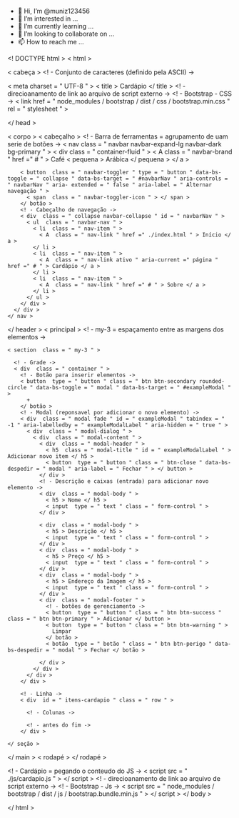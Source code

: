 - 👋 Hi, I’m @muniz123456
- 👀 I’m interested in ...
- 🌱 I’m currently learning ...
- 💞️ I’m looking to collaborate on ...
- 📫 How to reach me ...

<!---
muniz123456/muniz123456 is a ✨ special ✨ repository because its `README.md` (this file) appears on your GitHub profile.
You can click the Preview link to take a look at your changes.
--->
<! DOCTYPE html >
< html >

< cabeça >
  <! - Conjunto de caracteres (definido pela ASCII) -> 
  
  
  < meta  charset = " UTF-8 " >
  < title > Cardápio </ title >
  <! - direcioanamento de link ao arquivo de script externo ->
  <! - Bootstrap - CSS ->
  < link  href = " node_modules / bootstrap / dist / css / bootstrap.min.css " rel = " stylesheet " >

</ head >

< corpo >
  < cabeçalho >
    <! - Barra de ferramentas = agrupamento de uam serie de botões ->
    < nav  class = " navbar navbar-expand-lg navbar-dark bg-primary " >
      < div  class = " container-fluid " >
        < A  class = " navbar-brand " href =" # " >
          Café
          < pequena > Arábica </ pequena >
        </ a >

        < button  class = " navbar-toggler " type = " button " data-bs-toggle = " collapse " data-bs-target = " #navbarNav " aria-controls = " navbarNav " aria- extended = " false " aria-label = " Alternar navegação " >
          < span  class = " navbar-toggler-icon " > </ span >
        </ botão >
        <! - Cabeçalho de navegação ->
        < div  class = " collapse navbar-collapse " id = " navbarNav " >
          < ul  class = " navbar-nav " >
            < li  class = " nav-item " >
              < A  class = " nav-link " href =" ./index.html " > Início </ a >
            </ li >
            < li  class = " nav-item " >
              < A  class = " nav-link ativo " aria-current =" página " href =" # " > Cardápio </ a >
            </ li >
            < li  class = " nav-item " >
              < A  class = " nav-link " href =" # " > Sobre </ a >
            </ li >
          </ ul >
        </ div >
      </ div >
    </ nav >

  </ header >
  < principal >
    <! - my-3 = espaçamento entre as margens dos elementos ->
    
    < section  class = " my-3 " >

      <! - Grade ->
      < div  class = " container " >
        <! - Botão para inserir elementos ->
        < button  type = " button " class = " btn btn-secondary rounded-circle " data-bs-toggle = " modal " data-bs-target = " #exampleModal " >
          +
        </ botão >
        <! - Modal (reponsavel por adicionar o novo elemento) ->
        < div  class = " modal fade " id = " exampleModal " tabindex = " -1 " aria-labelledby = " exampleModalLabel " aria-hidden = " true " >
          < div  class = " modal-dialog " >
            < div  class = " modal-content " >
              < div  class = " modal-header " >
                < h5  class = " modal-title " id = " exampleModalLabel " > Adicionar novo item </ h5 >
                < button  type = " button " class = " btn-close " data-bs-despedir = " modal " aria-label = " Fechar " > </ button >
              </ div >
              <! - Descrição e caixas (entrada) para adicionar novo elemento ->
              < div  class = " modal-body " >
                < h5 > Nome </ h5 >
                < input  type = " text " class = " form-control " >
              </ div >

              < div  class = " modal-body " >
                < h5 > Descrição </ h5 >
                < input  type = " text " class = " form-control " >
              </ div >
              < div  class = " modal-body " >
                < h5 > Preço </ h5 >
                < input  type = " text " class = " form-control " >
              </ div >
              < div  class = " modal-body " >
                < h5 > Endereço da Imagem </ h5 >
                < input  type = " text " class = " form-control " >
              </ div >
              < div  class = " modal-footer " >
                <! - botões de gerenciamento ->
                < button  type = " button " class = " btn btn-success " class = " btn btn-primary " > Adicionar </ button >
                < button  type = " button " class = " btn btn-warning " >
                  Limpar
                </ botão >
                < botão  type = " botão " class = " btn btn-perigo " data-bs-despedir = " modal " > Fechar </ botão >

              </ div >
            </ div >
          </ div >
        </ div >

        <! - Linha ->
        < div  id = " itens-cardapio " class = " row " >

          <! - Colunas ->

          <! - antes do fim ->
        </ div >

    </ seção >

  </ main >
  < rodapé > </ rodapé >
  
  

  <! - Cardápio = pegando o conteudo do JS ->
  < script  src = " ./js/cardapio.js " > </ script >
  <! - direcioanamento de link ao arquivo de script externo ->
  <! - Bootstrap - Js ->
  < script  src = " node_modules / bootstrap / dist / js / bootstrap.bundle.min.js " > </ script >
</ body >

</ html >
